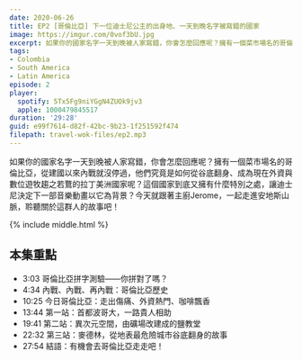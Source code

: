 ```yaml
---
date: 2020-06-26
title: EP2 [哥倫比亞] 下一位迪士尼公主的出身地、一天到晚名字被寫錯的國家
image: https://imgur.com/0vof3bU.jpg
excerpt: 如果你的國家名字一天到晚被人家寫錯，你會怎麼回應呢？擁有一個菜市場名的哥倫比亞，從建國以來內戰就沒停過，他們究竟是如何從谷底翻身、成為現在外資與數位遊牧趨之若鶩的拉丁美洲國家呢？
tags:
- Colombia
- South America
- Latin America
episode: 2
player:
  spotify: 5Tx5Fg9niYGgN4ZUOk9jv3
  apple: 1000479845517
duration: '29:28'
guid: e99f7614-d82f-42bc-9b23-1f251592f474
filepath: travel-wok-files/ep2.mp3
---
```


如果你的國家名字一天到晚被人家寫錯，你會怎麼回應呢？擁有一個菜市場名的哥倫比亞，從建國以來內戰就沒停過，他們究竟是如何從谷底翻身、成為現在外資與數位遊牧趨之若鶩的拉丁美洲國家呢？這個國家到底又擁有什麼特別之處，讓迪士尼決定下一部音樂動畫以它為背景？今天就跟著主廚Jerome，一起走進安地斯山脈，聆聽關於這群人的故事吧！

{% include middle.html %}

## 本集重點

* 3:03 哥倫比亞拼字測驗——你拼對了嗎？
* 4:34 內戰、內戰、再內戰：哥倫比亞歷史
* 10:25 今日哥倫比亞：走出傷痛、外資熱門、咖啡飄香
* 13:44 第一站：首都波哥大，一路貴人相助
* 19:41 第二站：異次元空間，由礦場改建成的鹽教堂
* 22:32 第三站：麥德林，從地表最危險城市谷底翻身的故事
* 27:54 結語：有機會去哥倫比亞走走吧！